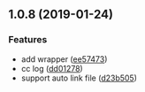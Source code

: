 ## 1.0.8 (2019-01-24)


### Features

* add wrapper ([ee57473](https://github.com/zq741235/vue-markd-loader/commit/ee57473))
* cc log ([dd01278](https://github.com/zq741235/vue-markd-loader/commit/dd01278))
* support auto link file ([d23b505](https://github.com/zq741235/vue-markd-loader/commit/d23b505))



